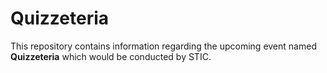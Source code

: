 # Quizzeteria

This repository contains information regarding the upcoming event named **Quizzeteria** which would be conducted by STIC.
